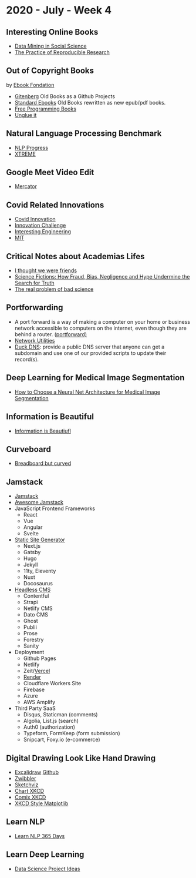 # 2020 - July - Week 4

## Interesting Online Books
- [Data Mining in Social Science](https://legacy.gitbook.com/book/lingfeiwu1/data-mining-in-social-science/details)
- [The Practice of Reproducible Research](https://www.practicereproducibleresearch.org/) 

## Out of Copyright Books
by [Ebook Fondation](https://ebookfoundation.org/)
- [Gitenberg](https://www.gitenberg.org/) Old Books as a Github Projects
- [Standard Ebooks](https://standardebooks.org) Old Books rewritten as new epub/pdf books.
- [Free Programming Books](https://github.com/EbookFoundation/free-programming-books/)
- [Unglue it](https://unglue.it/)


## Natural Language Processing Benchmark
- [NLP Progress](http://nlpprogress.com/)
- [XTREME](https://sites.research.google/xtreme)

## Google Meet Video Edit
- [Mercator](https://x-ing.space/mercator/)

## Covid Related Innovations
- [Covid Innovation](https://www.covidinnovations.com/)
- [Innovation Challenge](https://www.innovationchallenge.com/)
- [Interesting Engineering](https://interestingengineering.com/covid-19)
- [MIT](https://innovation.mit.edu/c19rapidinnodash_mit-impact/)

## Critical Notes about Academias Lifes
- [I thought we were friends](http://nautil.us/blog/you-want-to-see-my-data-i-thought-we-were-friends)
- [Science Fictions: How Fraud, Bias, Negligence and Hype Undermine the Search for Truth](https://www.sciencefictions.org/)
- [The real problem of bad science](https://statmodeling.stat.columbia.edu/2020/07/29/the-crooks-get-the-headlines-but-the-real-problem-is-bad-science-done-by-non-crooks/)

## Portforwarding
- A port forward is a way of making a computer on your home or business network accessible to computers on the internet, even though they are behind a router. ([portforward)](https://portforward.com/)
- [Network Utilities](https://portforward.com/store/pfconfig.cgi)
- [Duck DNS](https://www.duckdns.org/why.jsp): provide a public DNS server that anyone can get a subdomain and use one of our provided scripts to update their record(s).

## Deep Learning for Medical Image Segmentation
- [How to Choose a Neural Net Architecture for Medical Image Segmentation](https://innolitics.com/articles/medical-image-segmentation-overview/)

## Information is Beautiful
- [Information is Beautiufl](https://informationisbeautiful.net/)

## Curveboard
- [Breadboard but curved](https://hcie.csail.mit.edu/research/curveboard/curveboard.html)

## Jamstack
- [Jamstack](https://snipcart.com/blog/jamstack)
- [Awesome Jamstack](https://github.com/automata/awesome-jamstack)
- JavaScript Frontend Frameworks
  - React
  - Vue
  - Angular
  - Svelte
- [Static Site Generator](https://www.staticgen.com/)
  - Next.js
  - Gatsby
  - Hugo
  - Jekyll
  - 11ty, Eleventy
  - Nuxt
  - Docosaurus
- [Headless CMS](https://headlesscms.org/)
  - Contentful
  - Strapi
  - Netlify CMS
  - Dato CMS
  - Ghost
  - Publii
  - Prose
  - Forestry
  - Sanity
- Deployment
  - Github Pages
  - Netlify
  - Zeit/[Vercel](https://vercel.com/)
  - [Render](https://render.com/)
  - Cloudflare Workers Site
  - Firebase
  - Azure
  - AWS Amplify
- Third Party SaaS
  - Disqus, Staticman (comments)
  - Algolia, List.js (search)
  - Auth0 (authorization)
  - Typeform, FormKeep (form submission)
  - Snipcart, Foxy.io (e-commerce)


## Digital Drawing Look Like Hand Drawing
- [Excalidraw](https://excalidraw.com/) [Github](https://github.com/excalidraw/excalidraw)
- [Zwibbler](https://zwibbler.com/demo/)
- [Sketchviz](https://sketchviz.com/new)
- [Chart XKCD](https://timqian.com/chart.xkcd/)
- [Comix XKCD](http://cmx.io/edit/)
- [XKCD Style Matplotlib](https://jakevdp.github.io/blog/2012/10/07/xkcd-style-plots-in-matplotlib/)

## Learn NLP
- [Learn NLP 365 Days](https://ryanong.co.uk/natural-language-processing-365/)

## Learn Deep Learning
- [Data Science Project Ideas](https://www.theinsaneapp.com/2020/08/data-science-project-ideas-with-source-code.html)